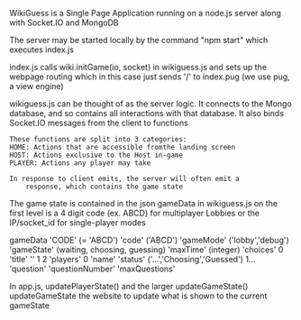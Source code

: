 WikiGuess is a Single Page Application running on a node.js server along with Socket.IO and MongoDB

The server may be started locally by the command "npm start" which
    executes index.js

index.js calls wiki.initGame(io, socket) in wikiguess.js and sets up the webpage routing
    which in this case just sends '/' to index.pug (we use pug, a view engine)

wikiguess.js can be thought of as the server logic. It connects to the Mongo database, 
    and so contains all interactions with that database. It also binds Socket.IO
    messages from the client to functions

    These functions are split into 3 categories: 
    HOME: Actions that are accessible fromthe landing screen
    HOST: Actions exclusive to the Host in-game
    PLAYER: Actions any player may take

    In response to client emits, the server will often emit a 
        response, which contains the game state 

The game state is contained in the json gameData in wikiguess.js
    on the first level is a 4 digit code (ex. ABCD) for multiplayer Lobbies
    or the IP/socket_id for single-player modes

gameData
    'CODE' (= 'ABCD')
        'code' ('ABCD')
        'gameMode' ('lobby','debug')
        'gameState' (waiting, choosing, guessing)
        'maxTime' (integer)
        'choices'
            0
                'title'
                ''
            1
            2
        'players'
            0
                'name'
                'status' ('...','Choosing','Guessed')
            1...
        'question'
        'questionNumber'
        'maxQuestions'

In app.js, updatePlayerState() and the larger updateGameState() updateGameState
    the website to update what is shown to the current gameState